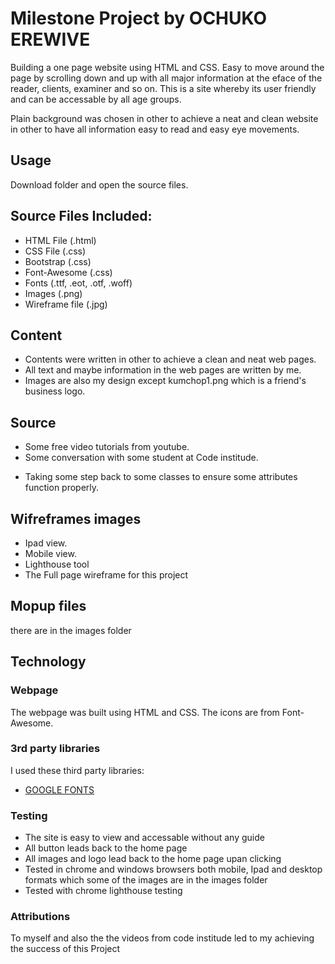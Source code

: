 # Milestone Project by OCHUKO EREWIVE
Building a one page website using HTML and CSS. Easy to move around the page by scrolling down and up with all major information at the eface of the reader, clients, examiner and so on.
This is a site whereby its user friendly and can be accessable by all age groups.

Plain background was chosen in other to achieve a neat and clean website in other to have all information easy to read and easy eye movements.


## Usage
Download folder and open the source files. 


## Source Files Included:
* HTML File (.html)
* CSS File (.css)
* Bootstrap (.css)
* Font-Awesome (.css)
* Fonts (.ttf, .eot, .otf, .woff)
* Images (.png)
* Wireframe file (.jpg)


## Content
* Contents were written in other to achieve a clean and neat web pages.
* All text and maybe information in the web pages are written by me. 
* Images are also my design except kumchop1.png which is a friend's business logo.


## Source
+ Some free video tutorials from youtube.
+ Some conversation with some student at Code institude.
* Taking some step back to some classes to ensure some attributes function properly.

## Wifreframes images
* Ipad view.
* Mobile view.
* Lighthouse tool
* The Full page wireframe for this project

## Mopup files
there are in the images folder

## Technology
### Webpage
The webpage was built using HTML and CSS. The icons are from Font-Awesome.


### 3rd party libraries
I used these third party libraries:

* [GOOGLE FONTS](http://fonts.googleapis.com/css?family=Open+Sans:300,400,600,700,800)

### Testing
* The site is easy to view and accessable without any guide
* All button leads back to the home page
* All images and logo lead back to the home page upan clicking
* Tested in chrome and windows browsers both mobile, Ipad and desktop formats which some of the images are in the images folder
* Tested with chrome lighthouse testing



### Attributions
To myself and also the the videos from code institude led to my achieving the success of this Project

